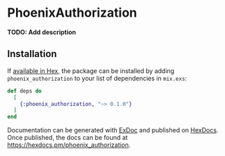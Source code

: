 # PhoenixAuthorization

**TODO: Add description**

## Installation

If [available in Hex](https://hex.pm/docs/publish), the package can be installed
by adding `phoenix_authorization` to your list of dependencies in `mix.exs`:

```elixir
def deps do
  [
    {:phoenix_authorization, "~> 0.1.0"}
  ]
end
```

Documentation can be generated with [ExDoc](https://github.com/elixir-lang/ex_doc)
and published on [HexDocs](https://hexdocs.pm). Once published, the docs can
be found at <https://hexdocs.pm/phoenix_authorization>.

